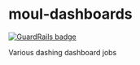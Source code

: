 moul-dashboards
===============

[![GuardRails badge](https://badges.production.guardrails.io/moul/moul-dashboards.svg)](https://www.guardrails.io)

Various dashing dashboard jobs
